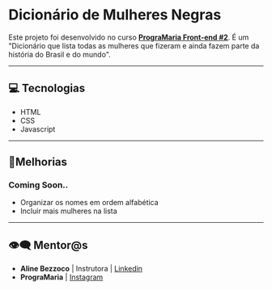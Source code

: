 # Dicionário de Mulheres Negras

Este projeto foi desenvolvido no curso **[PrograMaria Front-end #2](https://www.programaria.org/curso-online-euprogramo-fe2/?vgo_ee=STGmLpwhjTcDJEZ1Obup4xwUnRnlmwiuCIJkd9A7F3A%3D)**. É um "Dicionário que lista todas as mulheres que fizeram e ainda fazem parte da história do Brasil e do mundo".



________

## 💻 Tecnologias

- HTML
- CSS
- Javascript

___

## 🧩Melhorias 

### Coming Soon..

- Organizar os nomes em ordem alfabética
- Incluir mais mulheres na lista

_____

## 👁‍🗨 Mentor@s

- **Aline Bezzoco** | Instrutora | [Linkedin](https://www.linkedin.com/in/bezzocoaline/)
- **PrograMaria** | [Instagram](https://www.instagram.com/programaria/)

